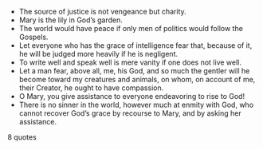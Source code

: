  - The source of justice is not vengeance but charity.
 - Mary is the lily in God’s garden.
 - The world would have peace if only men of politics would follow the Gospels.
 - Let everyone who has the grace of intelligence fear that, because of it, he will be judged more heavily if he is negligent.
 - To write well and speak well is mere vanity if one does not live well.
 - Let a man fear, above all, me, his God, and so much the gentler will he become toward my creatures and animals, on whom, on account of me, their Creator, he ought to have compassion.
 - O Mary, you give assistance to everyone endeavoring to rise to God!
 - There is no sinner in the world, however much at enmity with God, who cannot recover God’s grace by recourse to Mary, and by asking her assistance.

8 quotes